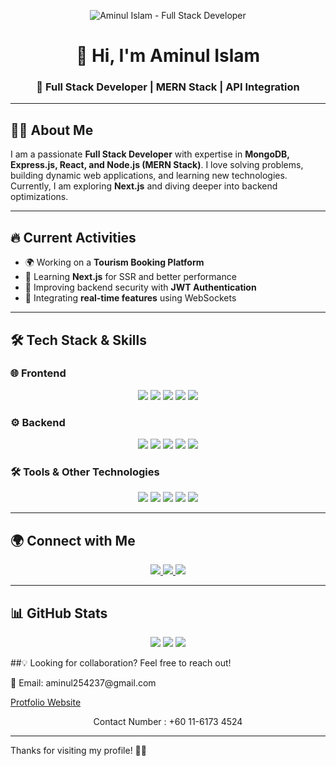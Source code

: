 <!-- Banner Image -->
<p align="center">
  <img src="https://i.ibb.co/rR9ynSzC/businessbyaminul-gmail-com.png" alt="Aminul Islam - Full Stack Developer">
</p>

<h1 align="center">👋 Hi, I'm Aminul Islam</h1>
<h3 align="center">🚀 Full Stack Developer | MERN Stack | API Integration</h3>

---

## 👨‍💻 About Me  

I am a passionate **Full Stack Developer** with expertise in **MongoDB, Express.js, React, and Node.js (MERN Stack)**. I love solving problems, building dynamic web applications, and learning new technologies. Currently, I am exploring **Next.js** and diving deeper into backend optimizations.

---

## 🔥 Current Activities  

- 🌍 Working on a **Tourism Booking Platform**  
- 🚀 Learning **Next.js** for SSR and better performance  
- 🔧 Improving backend security with **JWT Authentication**  
- 📡 Integrating **real-time features** using WebSockets  

---

## 🛠️ Tech Stack & Skills  

### 🌐 Frontend  
<p align="center">
  <img src="https://img.shields.io/badge/HTML5-%23E34F26.svg?style=for-the-badge&logo=html5&logoColor=white" />
  <img src="https://img.shields.io/badge/CSS3-%231572B6.svg?style=for-the-badge&logo=css3&logoColor=white" />
  <img src="https://img.shields.io/badge/JavaScript-%23F7DF1E.svg?style=for-the-badge&logo=javascript&logoColor=black" />
  <img src="https://img.shields.io/badge/React-%2361DAFB.svg?style=for-the-badge&logo=react&logoColor=black" />
  <img src="https://img.shields.io/badge/TailwindCSS-%2338B2AC.svg?style=for-the-badge&logo=tailwind-css&logoColor=white" />
</p>

### ⚙️ Backend  
<p align="center">
  <img src="https://img.shields.io/badge/Node.js-%2343853D.svg?style=for-the-badge&logo=node.js&logoColor=white" />
  <img src="https://img.shields.io/badge/Express.js-%23000000.svg?style=for-the-badge&logo=express&logoColor=white" />
  <img src="https://img.shields.io/badge/MongoDB-%2347A248.svg?style=for-the-badge&logo=mongodb&logoColor=white" />
  <img src="https://img.shields.io/badge/JWT-%23000000.svg?style=for-the-badge&logo=json-web-tokens&logoColor=white" />
  <img src="https://img.shields.io/badge/Firebase-%23FFCA28.svg?style=for-the-badge&logo=firebase&logoColor=black" />
</p>

### 🛠 Tools & Other Technologies  
<p align="center">
  <img src="https://img.shields.io/badge/Git-%23F05032.svg?style=for-the-badge&logo=git&logoColor=white" />
  <img src="https://img.shields.io/badge/GitHub-%23181717.svg?style=for-the-badge&logo=github&logoColor=white" />
  <img src="https://img.shields.io/badge/Vercel-%23000000.svg?style=for-the-badge&logo=vercel&logoColor=white" />
  <img src="https://img.shields.io/badge/Netlify-%2300C7B7.svg?style=for-the-badge&logo=netlify&logoColor=white" />
  <img src="https://img.shields.io/badge/Postman-%23FF6C37.svg?style=for-the-badge&logo=postman&logoColor=white" />
</p>

---

## 🌍 Connect with Me  

<p align="center">
  <a href="https://github.com/pgAminul">
    <img src="https://img.shields.io/badge/GitHub-%23181717.svg?style=for-the-badge&logo=github&logoColor=white" />
  </a>
  <a href="https://www.linkedin.com/in/md-aminul-islam-showrov/">
    <img src="https://img.shields.io/badge/LinkedIn-%230077B5.svg?style=for-the-badge&logo=linkedin&logoColor=white" />
  </a>
  <a href="https://x.com/aminul_islam_S">
    <img src="https://img.shields.io/badge/Twitter-%231DA1F2.svg?style=for-the-badge&logo=twitter&logoColor=white" />
  </a>
</p>

---

## 📊 GitHub Stats  

<p align="center">
  <img src="https://github-readme-stats.vercel.app/api?username=your-github-username&show_icons=true&theme=radical" />
  <img src="https://github-readme-streak-stats.herokuapp.com/?user=your-github-username&theme=radical" />
  <img src="https://github-readme-stats.vercel.app/api/top-langs/?username=your-github-username&layout=compact&theme=radical" />
</p>
##💡 Looking for collaboration? Feel free to reach out!
<p>📧 Email: aminul254237@gmail.com</p>
 <a href="protfolio-aminul.netlify.app">
   <p>Protfolio Website</p>
  </a>
<p align="center"> Contact Number : +60 11-6173 4524 </p>

---
Thanks for visiting my profile! 🚀✨  

